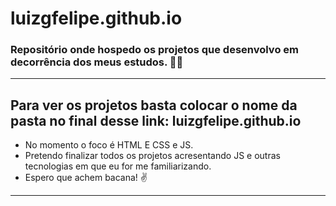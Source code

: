 # luizgfelipe.github.io
### Repositório onde hospedo os projetos que desenvolvo em decorrência dos meus estudos. 👨‍💻
---
Para ver os projetos basta colocar o nome da pasta no final desse link: luizgfelipe.github.io
---
- No momento o foco é HTML E CSS e JS. 
- Pretendo finalizar todos os projetos acresentando JS e outras tecnologias em que eu for me familiarizando.
- Espero que achem bacana! ✌️
---
